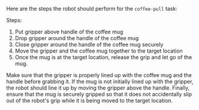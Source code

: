 Here are the steps the robot should perform for the `coffee-pull` task:

Steps: 
1. Put gripper above handle of the coffee mug
2. Drop gripper around the handle of the coffee mug
3. Close gripper around the handle of the coffee mug securely
4. Move the gripper and the coffee mug together to the target location
5. Once the mug is at the target location, release the grip and let go of the mug. 

Make sure that the gripper is properly lined up with the coffee mug and the handle before grabbing it. If the mug is not initially lined up with the gripper, the robot should line it up by moving the gripper above the handle. Finally, ensure that the mug is securely gripped so that it does not accidentally slip out of the robot's grip while it is being moved to the target location.